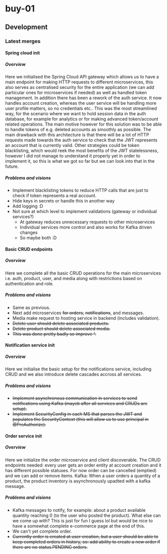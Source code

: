 # buy-01
## Development
### Latest merges
#### Spring cloud init
##### Overview
Here we initialised the Spring Cloud API gateway which allows us to have a main endpoint for making HTTP requests to different microservices, this also serves as centralised security for the entire application (we can add particular ones for microservices if needed) as well as handled token management.
In addition there has been a rework of the auth service. It now handles account creation, whereas the user service will be handling more user profile matters, so no credentials etc..
This was the most streamlined way, for the scenario where we want to hold session data in the auth database, for example for analytics or for making advanced token/account related operations.
The main motive however for this solution was to be able to handle tokens of e.g. deleted accounts as smoothly as possible. The main drawback with this architecture is that there will be a lot of HTTP requests made towards the auth service to check that the JWT represents an account that is currently valid.
Other strategies could be token blacklisting, which would reek the most benefits of the JWT statelessness, however I did not manage to understand it properly yet in order to implement it, so this is what we got so far but we can look into that in the future.
##### Problems and visions
- Implement blacklisting tokens to reduce HTTP calls that are just to check if token represents a real account.
- Hide keys in secrets or handle this in another way
- Add logging :D
- Not sure at which level to implement validations (gateway or individual services?)
  - At gateway reduces unnecessary requests to other microservices
  - Individual services more control and also works for Kafka driven changes
  - So maybe both :D
#### Basic CRUD endpoints
##### Overview
Here we complete all the basic CRUD operations for the main microservices i.e. auth, product, user, and media along with restrictions based on authentication and role.
##### Problems and visions
- Same as previous.
- Next add microservices ~~for orders,~~ ~~notifications~~, and messages.
- Media make request to hosting service in backend (includes validation).
- ~~Delete user should delete associated products.~~
- ~~Delete product should delete associated media.~~
- ~~This was done pretty badly so improve ^.~~
#### Notification service init
##### Overview
Here we initialise the basic setup for the notifications service, including CRUD and we also introduce delete cascades accross all services.
##### Problems and visions
- ~~Implement asynchronous communication in services to send notifications using Kafka (mayeb after all services and CRUDs are setup).~~
- ~~Implement SecurityConfig in each MS that parses the JWT and populates the SecurityContext (this will allow us to use principal in @PreAuthorize).~~
#### Order service init
##### Overview
Here we initialize the order microservice and client discoverable.
The CRUD endpoints needed: every user gets an order entity at account creation and it has different possible statuses. For now order can be cancelled (emptied) and we can add or remove items.
Kafka: When a user orders a quantity of a product, the product inventory is asynchronously upadted with a kafka message.
##### Problems and visions
- Kafka messages to notify, for example: about a product available quantity reaching 0 (to the user who posted the product). What else can we come up with? This is just for fun I guess lol but would be nice to have a somewhat complete e-commerce page at the end of this.
- We can't yet complete order.
- ~~Currently order is created at user creation, but a user should be able to keep completed orders in history, so: add ability to create a new order if there are no status.PENDING orders.~~
